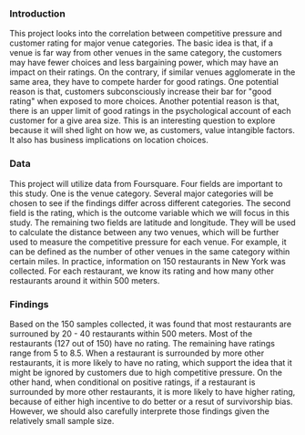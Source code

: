 ### Introduction

This project looks into the correlation between competitive pressure and customer rating for major venue categories. The basic idea is that, if a venue is far way from other venues in the same category, the customers may have fewer choices and less bargaining power, which may have an impact on their ratings. On the contrary, if similar venues agglomerate in the same area, they have to compete harder for good ratings. One potential reason is that, customers subconsciously increase their bar for "good rating" when exposed to more choices. Another potential reason is that, there is an upper limit of good ratings in the psychological account of each customer for a give area size. This is an interesting question to explore because it will shed light on how we, as customers, value intangible factors. It also has business implications on location choices.

### Data

This project will utilize data from Foursquare. Four fields are important to this study. One is the venue category. Several major categories will be chosen to see if the findings differ across different categories. The second field is the rating, which is the outcome variable which we will focus in this study. The remaining two fields are latitude and longitude. They will be used to calculate the distance between any two venues, which will be further used to measure the competitive pressure for each venue. For example, it can be defined as the number of other venues in the same category within certain miles. In practice, information on 150 restaurants in New York was collected. For each restaurant, we know its rating and how many other restaurants around it within 500 meters.

### Findings

Based on the 150 samples collected, it was found that most restaurants are surrouned by 20 - 40 restaurants within 500 meters. Most of the restaurants (127 out of 150) have no rating. The remaining have ratings range from 5 to 8.5. When a restaurant is surrounded by more other restaurants, it is more likely to have no rating, which support the idea that it might be ignored by customers due to high competitive pressure. On the other hand, when conditional on positive ratings, if a restaurant is surrounded by more other restaurants, it is more likely to have higher rating, because of either high incentive to do better or a resut of survivorship bias. However, we should also carefully interprete those findings given the relatively small sample size.
